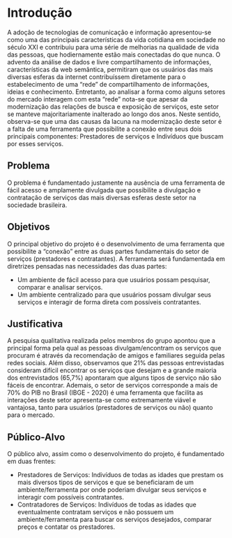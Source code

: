 # Introdução

A adoção de tecnologias de comunicação e informação apresentou-se como uma das principais características da vida cotidiana em sociedade no século XXI e contribuiu para uma série de melhorias na qualidade de vida das pessoas, que hodiernamente estão mais conectadas do que nunca. 
O advento da análise de dados e livre compartilhamento de informações, características da web semântica, permitiram que os usuários das mais diversas esferas da internet contribuíssem diretamente para o estabelecimento de uma “rede”  de compartilhamento de informações, ideias e conhecimento. Entretanto, ao analisar a forma como alguns setores do mercado interagem com esta “rede” nota-se que apesar da modernização das relações de busca e exposição de serviços, este setor se manteve majoritariamente inalterado ao longo dos anos. 
Neste sentido, observa-se que uma das causas da lacuna na modernização deste setor é a falta de uma ferramenta que possibilite a conexão entre seus dois principais componentes: Prestadores de serviços e Indivíduos que buscam por esses serviços.

## Problema
   O problema é fundamentado justamente na ausência de uma ferramenta de fácil acesso e amplamente divulgada que possibilite a divulgação e contratação de serviços das mais diversas esferas deste setor na sociedade brasileira. 

## Objetivos

   O principal objetivo do projeto é o desenvolvimento de uma ferramenta que possibilite a “conexão” entre as duas partes fundamentais do setor de serviços (prestadores e contratantes).
   A ferramenta será fundamentada em diretrizes pensadas nas necessidades das duas partes:
 - Um ambiente de fácil acesso para que usuários possam pesquisar, comparar e analisar serviços.
 - Um ambiente centralizado para que usuários possam divulgar seus serviços e interagir de forma direta com possíveis contratantes.


## Justificativa

   A pesquisa qualitativa realizada pelos membros do grupo apontou que a principal forma pela qual as pessoas divulgam/encontram os serviços que procuram é através da recomendação de amigos e familiares seguida pelas redes sociais. Além disso, observamos que 21% das pessoas entrevistadas consideram difícil encontrar os serviços que desejam e a grande maioria dos entrevistados (65,7%) apontaram que alguns tipos de serviço não são fáceis de encontrar.
   Ademais, o setor de serviços corresponde a mais de 70% do PIB no Brasil (IBGE - 2020) é uma ferramenta que facilita as interações deste setor apresenta-se como extremamente viável e vantajosa, tanto para usuários (prestadores de serviços ou não) quanto para o mercado.

## Público-Alvo

   O público alvo, assim como o desenvolvimento do projeto, é fundamentado em duas frentes:
- Prestadores de Serviços: Indivíduos de todas as idades que prestam os mais diversos tipos de serviços e que se beneficiaram de um ambiente/ferramenta por onde poderiam divulgar seus serviços e interagir com possíveis contratantes.
- Contratadores de Serviços: Indivíduos de todas as idades que eventualmente contratam serviços e não possuem um ambiente/ferramenta para buscar os serviços desejados, comparar preços e contatar os prestadores.

 
